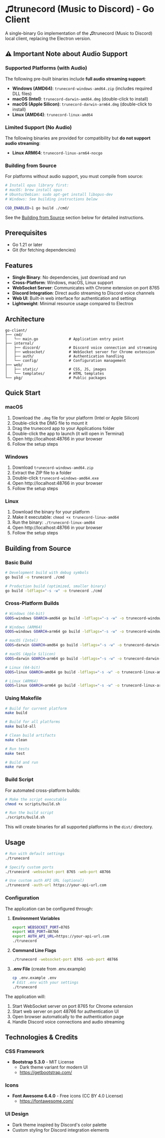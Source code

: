 # ♫trunecord (Music to Discord) - Go Client

A single-binary Go implementation of the ♫trunecord (Music to Discord) local client, replacing the Electron version.

## ⚠️ Important Note about Audio Support

### Supported Platforms (with Audio)
The following pre-built binaries include **full audio streaming support**:
- **Windows (AMD64)**: `trunecord-windows-amd64.zip` (includes required DLL files)
- **macOS (Intel)**: `trunecord-darwin-amd64.dmg` (double-click to install)
- **macOS (Apple Silicon)**: `trunecord-darwin-arm64.dmg` (double-click to install)
- **Linux (AMD64)**: `trunecord-linux-amd64`

### Limited Support (No Audio)
The following binaries are provided for compatibility but **do not support audio streaming**:
- **Linux ARM64**: `trunecord-linux-arm64-nocgo`

### Building from Source
For platforms without audio support, you must compile from source:

```bash
# Install opus library first:
# macOS: brew install opus
# Ubuntu/Debian: sudo apt-get install libopus-dev
# Windows: See building instructions below

CGO_ENABLED=1 go build ./cmd/
```

See the [Building from Source](#building-from-source) section below for detailed instructions.

## Prerequisites

- Go 1.21 or later
- Git (for fetching dependencies)

## Features

- **Single Binary**: No dependencies, just download and run
- **Cross-Platform**: Windows, macOS, Linux support
- **WebSocket Server**: Communicates with Chrome extension on port 8765
- **Discord Integration**: Direct audio streaming to Discord voice channels
- **Web UI**: Built-in web interface for authentication and settings
- **Lightweight**: Minimal resource usage compared to Electron

## Architecture

```
go-client/
├── cmd/
│   └── main.go              # Application entry point
├── internal/
│   ├── discord/             # Discord voice connection and streaming
│   ├── websocket/           # WebSocket server for Chrome extension
│   ├── auth/                # Authentication handling
│   └── config/              # Configuration management
├── web/
│   ├── static/              # CSS, JS, images
│   └── templates/           # HTML templates
└── pkg/                     # Public packages
```

## Quick Start

### macOS
1. Download the `.dmg` file for your platform (Intel or Apple Silicon)
2. Double-click the DMG file to mount it
3. Drag the trunecord app to your Applications folder
4. Double-click the app to launch (it will open in Terminal)
5. Open http://localhost:48766 in your browser
6. Follow the setup steps

### Windows
1. Download `trunecord-windows-amd64.zip`
2. Extract the ZIP file to a folder
3. Double-click `trunecord-windows-amd64.exe`
4. Open http://localhost:48766 in your browser
5. Follow the setup steps

### Linux
1. Download the binary for your platform
2. Make it executable: `chmod +x trunecord-linux-amd64`
3. Run the binary: `./trunecord-linux-amd64`
4. Open http://localhost:48766 in your browser
5. Follow the setup steps

## Building from Source

### Basic Build

```bash
# Development build with debug symbols
go build -o trunecord ./cmd

# Production build (optimized, smaller binary)
go build -ldflags="-s -w" -o trunecord ./cmd
```

### Cross-Platform Builds

```bash
# Windows (64-bit)
GOOS=windows GOARCH=amd64 go build -ldflags="-s -w" -o trunecord-windows-amd64.exe ./cmd

# Windows (ARM64)
GOOS=windows GOARCH=arm64 go build -ldflags="-s -w" -o trunecord-windows-arm64.exe ./cmd

# macOS (Intel)
GOOS=darwin GOARCH=amd64 go build -ldflags="-s -w" -o trunecord-darwin-amd64 ./cmd

# macOS (Apple Silicon)
GOOS=darwin GOARCH=arm64 go build -ldflags="-s -w" -o trunecord-darwin-arm64 ./cmd

# Linux (64-bit)
GOOS=linux GOARCH=amd64 go build -ldflags="-s -w" -o trunecord-linux-amd64 ./cmd

# Linux (ARM64)
GOOS=linux GOARCH=arm64 go build -ldflags="-s -w" -o trunecord-linux-arm64 ./cmd
```

### Using Makefile

```bash
# Build for current platform
make build

# Build for all platforms
make build-all

# Clean build artifacts
make clean

# Run tests
make test

# Build and run
make run
```

### Build Script

For automated cross-platform builds:

```bash
# Make the script executable
chmod +x scripts/build.sh

# Run the build script
./scripts/build.sh
```

This will create binaries for all supported platforms in the `dist/` directory.

## Usage

```bash
# Run with default settings
./trunecord

# Specify custom ports
./trunecord -websocket-port 8765 -web-port 48766

# Use custom auth API URL (optional)
./trunecord -auth-url https://your-api-url.com
```

### Configuration

The application can be configured through:

1. **Environment Variables**
   ```bash
   export WEBSOCKET_PORT=8765
   export WEB_PORT=48766
   export AUTH_API_URL=https://your-api-url.com
   ./trunecord
   ```

2. **Command Line Flags**
   ```bash
   ./trunecord -websocket-port 8765 -web-port 48766
   ```

3. **.env File** (create from .env.example)
   ```bash
   cp .env.example .env
   # Edit .env with your settings
   ./trunecord
   ```

The application will:
1. Start WebSocket server on port 8765 for Chrome extension
2. Start web server on port 48766 for authentication UI
3. Open browser automatically to the authentication page
4. Handle Discord voice connections and audio streaming

## Technologies & Credits

### CSS Framework
- **Bootstrap 5.3.0** - MIT License
  - Dark theme variant for modern UI
  - https://getbootstrap.com/

### Icons
- **Font Awesome 6.4.0** - Free icons (CC BY 4.0 License)
  - https://fontawesome.com/

### UI Design
- Dark theme inspired by Discord's color palette
- Custom styling for Discord integration elements